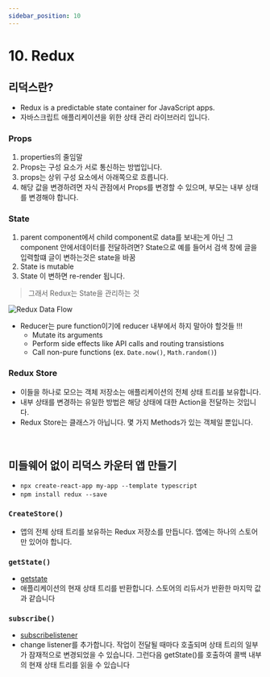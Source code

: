 ```yaml
---
sidebar_position: 10
---
```


# 10. Redux

## 리덕스란?

- Redux is a predictable state container for JavaScript apps.
- 자바스크립트 애플리케이션을 위한 상태 관리 라이브러리 입니다.

### Props

1. properties의 줄임말
2. Props는 구성 요소가 서로 통신하는 방법입니다.
3. props는 상위 구성 요소에서 아래쪽으로 흐릅니다.
4. 해당 값을 변경하려면 자식 관점에서 Props를 변경할 수 있으며, 부모는 내부 상태를 변경해야 합니다.

### State

1. parent component에서 child component로 data를 보내는게 아닌 그 component 안에서데이터를 전달하려면? State으로 예를 들어서 검색 창에 글을 입력할떄 글이 변하는것은 state을 바꿈
2. State is mutable
3. State 이 변하면 re-render 됩니다.

> 그래서 Redux는 State을 관리하는 것

![Redux Data Flow](https://user-images.githubusercontent.com/42582516/223134699-274f1d51-3096-4b61-b46a-b5cc08faa29a.png)

- Reducer는 pure function이기에 reducer 내부에서 하지 말아야 할것들 !!!
  - Mutate its arguments
  - Perform side effects like API calls and routing transistions
  - Call non-pure functions (ex. `Date.now()`, `Math.random()`)

### Redux Store

- 이들을 하나로 모으는 객체 저장소는 애플리케이션의 전체 상태 트리를 보유합니다.
- 내부 상태를 변경하는 유일한 방법은 해당 상태에 대한 Action을 전달하는 것입니다.
- Redux Store는 클래스가 아닙니다. 몇 가지 Methods가 있는 객체일 뿐입니다.

<br/>

## 미들웨어 없이 리덕스 카운터 앱 만들기

- `npx create-react-app my-app --template typescript`
- `npm install redux --save`

### `CreateStore()`

- 앱의 전체 상태 트리를 보유하는 Redux 저장소를 만듭니다. 앱에는 하나의 스토어만 있어야 합니다.

### `getState()`

- [getstate](https://redux.js.org/api/store#getstate)
- 애플리케이션의 현재 상태 트리를 반환합니다. 스토어의 리듀서가 반환한 마지막 값과 같습니다

### `subscribe()`

- [subscribelistener](https://redux.js.org/api/store#subscribelistener)
- change listener를 추가합니다. 작업이 전달될 때마다 호출되며 상태 트리의 일부가 잠재적으로 변경되었을 수 있습니다. 그런다음 getState()를 호출하여 콜백 내부의 현재 상태 트리를 읽을 수 있습니다